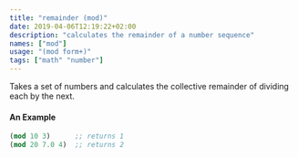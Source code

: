 ```yaml
---
title: "remainder (mod)"
date: 2019-04-06T12:19:22+02:00
description: "calculates the remainder of a number sequence"
names: ["mod"]
usage: "(mod form+)"
tags: ["math" "number"]
---
```


Takes a set of numbers and calculates the collective remainder of dividing each by the next.

#### An Example

```scheme
(mod 10 3)      ;; returns 1
(mod 20 7.0 4)  ;; returns 2
```
